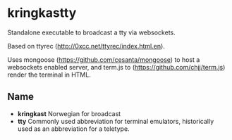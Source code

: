 # kringkastty

Standalone executable to broadcast a tty via websockets.

Based on ttyrec (http://0xcc.net/ttyrec/index.html.en). 

Uses mongoose (https://github.com/cesanta/mongoose) to host a websockets enabled server, and term.js to (https://github.com/chjj/term.js) render the terminal in HTML. 


## Name

- **kringkast** Norwegian for broadcast
- **tty** Commonly used abbreviation for terminal emulators, historically used as an abbreviation for a teletype.
